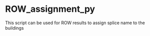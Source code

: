 # ROW_assignment_py
This script can be used for ROW results to assign splice name to the buildings 
